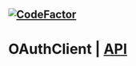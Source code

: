[![CodeFactor](https://www.codefactor.io/repository/github/jagepard/rudra-oauthclient/badge)](https://www.codefactor.io/repository/github/jagepard/rudra-oauthclient)
-----

# OAuthClient | [API](https://github.com/Jagepard/Rudra-OAuthClient/blob/master/docs.md "Documentation API")
